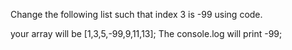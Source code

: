 Change the following list such that index 3 is -99 using code.


your array will be [1,3,5,-99,9,11,13];
The console.log will print -99;